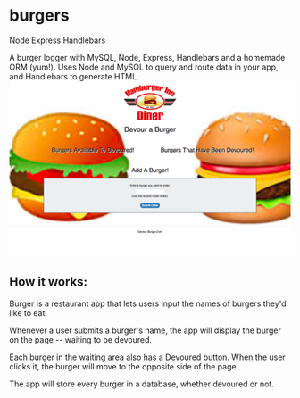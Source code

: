 # burgers

Node Express Handlebars

A burger logger with MySQL, Node, Express, Handlebars and a homemade ORM (yum!). Uses Node and MySQL to query and route data in your app, and Handlebars to generate HTML.
[![Landing Page Preview](/public/assets/img/screenshot.png)](public/assets/img/screenshot.png)
## How it works:

Burger is a restaurant app that lets users input the names of burgers they'd like to eat.

Whenever a user submits a burger's name, the app will display the burger on the page -- waiting to be devoured.

Each burger in the waiting area also has a Devoured button. When the user clicks it, the burger will move to the opposite side of the page.

The app will store every burger in a database, whether devoured or not.

